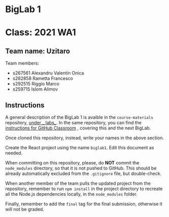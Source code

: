 # BigLab 1

# Class: 2021 WA1

## Team name: Uzitaro

Team members:

* s267561 Alexandru Valentin Onica
* s282858 Rametta Francesco
* s292515 Riggio Marco
* s259715 Islom Alimov

## Instructions

A general description of the BigLab 1 is avaible in the `course-materials` repository, [under _
labs_](https://github.com/polito-WA1-AW1-2021/course-materials/tree/main/labs/BigLab1/BigLab1.pdf). In the same
repository, you can find
the [instructions for GitHub Classroom](https://github.com/polito-WA1-AW1-2021/course-materials/tree/main/labs/GH-Classroom-BigLab-Instructions.pdf)
, covering this and the next BigLab.

Once cloned this repository, instead, write your names in the above section.

Create the React project using the name `biglab1`. Edit this document as needed.

When committing on this repository, please, do **NOT** commit the `node_modules` directory, so that it is not pushed to
GitHub. This should be already automatically excluded from the `.gitignore` file, but double-check.

When another member of the team pulls the updated project from the repository, remember to run `npm install` in the
project directory to recreate all the Node.js dependencies locally, in the `node_modules` folder.

Finally, remember to add the `final` tag for the final submission, otherwise it will not be graded.
